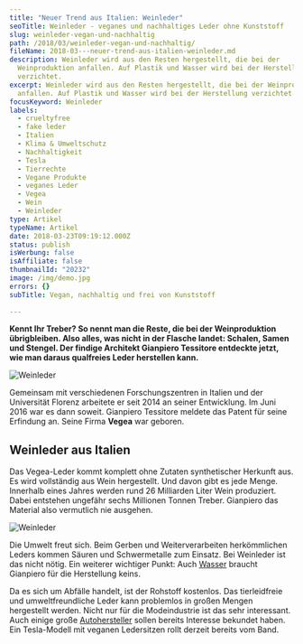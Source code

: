 ```yaml
---
title: "Neuer Trend aus Italien: Weinleder"
seoTitle: Weinleder - veganes und nachhaltiges Leder ohne Kunststoff
slug: weinleder-vegan-und-nachhaltig
path: /2018/03/weinleder-vegan-und-nachhaltig/
fileName: 2018-03---neuer-trend-aus-italien-weinleder.md
description: Weinleder wird aus den Resten hergestellt, die bei der
  Weinproduktion anfallen. Auf Plastik und Wasser wird bei der Herstellung
  verzichtet.
excerpt: Weinleder wird aus den Resten hergestellt, die bei der Weinproduktion
  anfallen. Auf Plastik und Wasser wird bei der Herstellung verzichtet.
focusKeyword: Weinleder
labels:
  - crueltyfree
  - fake leder
  - Italien
  - Klima & Umweltschutz
  - Nachhaltigkeit
  - Tesla
  - Tierrechte
  - Vegane Produkte
  - veganes Leder
  - Vegea
  - Wein
  - Weinleder
type: Artikel
typeName: Artikel
date: 2018-03-23T09:19:12.000Z
status: publish
isWerbung: false
isAffiliate: false
thumbnailId: "20232"
image: /img/demo.jpg
errors: {}
subTitle: Vegan, nachhaltig und frei von Kunststoff
  
---
```


**Kennt Ihr Treber? So nennt man die Reste, die bei der Weinproduktion
übrigbleiben. Also alles, was nicht in der Flasche landet: Schalen, Samen und
Stengel. Der findige Architekt Gianpiero Tessitore entdeckte jetzt, wie man
daraus qualfreies Leder herstellen kann.**

![Weinleder](http://cardamonchai.com/wp-content/uploads/2018/03/37237414856_f2a4da3fb6_z-400x300.jpg)

Gemeinsam mit verschiedenen Forschungszentren in Italien und der Universität
Florenz arbeitete er seit 2014 an seiner Entwicklung. Im Juni 2016 war es dann
soweit. Gianpiero Tessitore meldete das Patent für seine Erfindung an. Seine
Firma **Vegea** war geboren.

## Weinleder aus Italien

Das Vegea-Leder kommt komplett ohne Zutaten synthetischer Herkunft aus. Es wird
vollständig aus Wein hergestellt. Und davon gibt es jede Menge. Innerhalb eines
Jahres werden rund 26 Milliarden Liter Wein produziert. Dabei entstehen ungefähr
sechs Millionen Tonnen Treber. Gianpiero das Material also vermutlich nie
ausgehen.

![Weinleder](http://cardamonchai.com/wp-content/uploads/2018/03/14345186264_d5078fb7d6_z-400x600.jpg)

Die Umwelt freut sich. Beim Gerben und Weiterverarbeiten herkömmlichen Leders
kommen Säuren und Schwermetalle zum Einsatz. Bei Weinleder ist das nicht nötig.
Ein weiterer wichtiger Punkt: Auch [Wasser](/2018/03/der-weltwassertag-2018/)
braucht Gianpiero für die Herstellung keins.

Da es sich um Abfälle handelt, ist der Rohstoff kostenlos. Das tierleidfreie und
umweltfreundliche Leder kann problemlos in großen Mengen hergestellt werden.
Nicht nur für die Modeindustrie ist das sehr interessant. Auch einige große
[Autohersteller](/2018/01/tierversuche-in-der-autoindustrie/) sollen bereits
Interesse bekundet haben. Ein Tesla-Modell mit veganen Ledersitzen rollt derzeit
bereits vom Band.

  